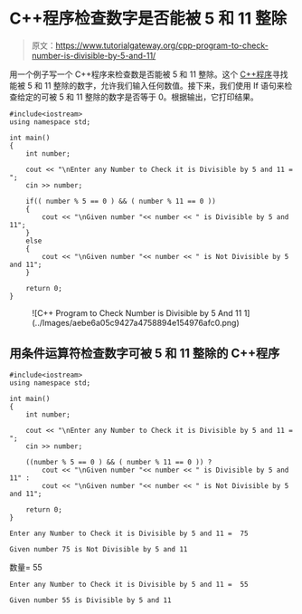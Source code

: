 # C++程序检查数字是否能被 5 和 11 整除

> 原文：<https://www.tutorialgateway.org/cpp-program-to-check-number-is-divisible-by-5-and-11/>

用一个例子写一个 C++程序来检查数是否能被 5 和 11 整除。这个 [C++程序](https://www.tutorialgateway.org/cpp-programs/)寻找能被 5 和 11 整除的数字，允许我们输入任何数值。接下来，我们使用 If 语句来检查给定的可被 5 和 11 整除的数字是否等于 0。根据输出，它打印结果。

```
#include<iostream>
using namespace std;

int main()
{
	int number;

	cout << "\nEnter any Number to Check it is Divisible by 5 and 11 =  ";
	cin >> number;

	if(( number % 5 == 0 ) && ( number % 11 == 0 ))
	{
		cout << "\nGiven number "<< number << " is Divisible by 5 and 11";
	}
	else
	{
		cout << "\nGiven number "<< number << " is Not Divisible by 5 and 11";
	}

 	return 0;
}
```

<figure class="wp-block-image size-large">![C++ Program to Check Number is Divisible by 5 And 11 1](../Images/aebe6a05c9427a4758894e154976afc0.png)</figure>

## 用条件运算符检查数字可被 5 和 11 整除的 C++程序

```
#include<iostream>
using namespace std;

int main()
{
	int number;

	cout << "\nEnter any Number to Check it is Divisible by 5 and 11 =  ";
	cin >> number;

	((number % 5 == 0 ) && ( number % 11 == 0 )) ? 
		cout << "\nGiven number "<< number << " is Divisible by 5 and 11" :
		cout << "\nGiven number "<< number << " is Not Divisible by 5 and 11";

 	return 0;
}
```

```
Enter any Number to Check it is Divisible by 5 and 11 =  75

Given number 75 is Not Divisible by 5 and 11
```

数量= 55

```
Enter any Number to Check it is Divisible by 5 and 11 =  55

Given number 55 is Divisible by 5 and 11
```